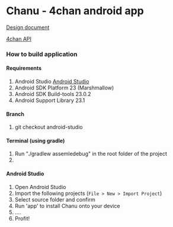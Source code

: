 Chanu - 4chan android app
=========================

[Design document](https://docs.google.com/document/d/1hYCqC_53iYZ7e13pbmbQ3PTtUat7xwBiH4uzGpat-gM/edit#heading=h.jbxv5gqhprjt)

[4chan API](https://github.com/4chan/4chan-API)

### How to build application
#### Requirements
1.  Android Studio [Android Studio](http://developer.android.com/sdk/index.html)
2.  Android SDK Platform      23 (Marshmallow)
3.  Android SDK Build-tools   23.0.2
4.  Android Support Library   23.1

#### Branch
1.  git checkout android-studio

#### Terminal (using gradle)
1.  Run "./gradlew assemledebug" in the root folder of the project
2.

#### Android Studio
1.  Open Android Studio
2.  Import the following projects (```File > New > Import Project```)
3.  Select source folder and confirm
4.  Run 'app' to install Chanu onto your device
5.  ....
6.  Profit!

